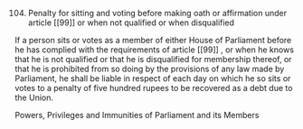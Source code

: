 104. Penalty for sitting and voting before making oath or affirmation under article [[99]]  or when not qualified or when disqualified

If a person sits or votes as a member of either House of Parliament before he has complied with the requirements of article [[99]] , or when he knows that he is not qualified or that he is disqualified for membership thereof, or that he is prohibited from so doing by the provisions of any law made by Parliament, he shall be liable in respect of each day on which he so sits or votes to a penalty of five hundred rupees to be recovered as a debt due to the Union.

 

Powers, Privileges and Immunities of Parliament and its Members

